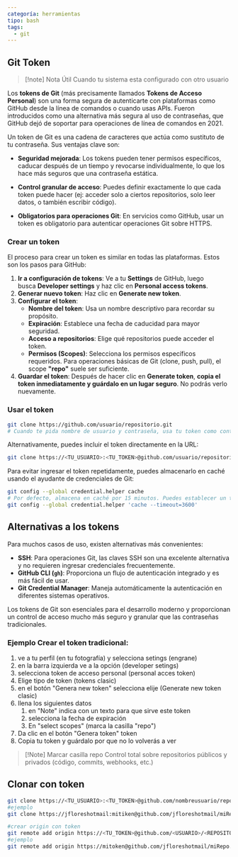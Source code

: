 ```yaml
---
categoría: herramientas
tipo: bash
tags:
  - git
---
```


## Git Token


>[!note] Nota
>Útil Cuando tu sistema esta configurado con otro usuario


Los **tokens de Git** (más precisamente llamados **Tokens de Acceso Personal**) son una forma segura de autenticarte con plataformas como GitHub desde la línea de comandos o cuando usas APIs. Fueron introducidos como una alternativa más segura al uso de contraseñas, que GitHub dejó de soportar para operaciones de línea de comandos en 2021.

Un token de Git es una cadena de caracteres que actúa como sustituto de tu contraseña. Sus ventajas clave son:

- **Seguridad mejorada**: Los tokens pueden tener permisos específicos, caducar después de un tiempo y revocarse individualmente, lo que los hace más seguros que una contraseña estática.
    
- **Control granular de acceso**: Puedes definir exactamente lo que cada token puede hacer (ej: acceder solo a ciertos repositorios, solo leer datos, o también escribir código).
    
- **Obligatorios para operaciones Git**: En servicios como GitHub, usar un token es obligatorio para autenticar operaciones Git sobre HTTPS.

### Crear un token

El proceso para crear un token es similar en todas las plataformas. Estos son los pasos para GitHub:

1. **Ir a configuración de tokens**: Ve a tu **Settings** de GitHub, luego busca **Developer settings** y haz clic en **Personal access tokens**.
2. **Generar nuevo token**: Haz clic en **Generate new token**.
3. **Configurar el token**:
    - **Nombre del token**: Usa un nombre descriptivo para recordar su propósito.
    - **Expiración**: Establece una fecha de caducidad para mayor seguridad.
    - **Acceso a repositorios**: Elige qué repositorios puede acceder el token.
    - **Permisos (Scopes)**: Selecciona los permisos específicos requeridos. Para operaciones básicas de Git (clone, push, pull), el scope **"repo"** suele ser suficiente.
4. **Guardar el token**: Después de hacer clic en **Generate token**, **copia el token inmediatamente y guárdalo en un lugar seguro**. No podrás verlo nuevamente.
    

### Usar el token

```sh
git clone https://github.com/usuario/repositorio.git
# Cuando te pida nombre de usuario y contraseña, usa tu token como contraseña.
```

Alternativamente, puedes incluir el token directamente en la URL:

```sh
git clone https://<TU_USUARIO>:<TU_TOKEN>@github.com/usuario/repositorio.git
```

Para evitar ingresar el token repetidamente, puedes almacenarlo en caché usando el ayudante de credenciales de Git:

```sh
git config --global credential.helper cache
# Por defecto, almacena en caché por 15 minutos. Puedes establecer un tiempo mayor (en segundos):
git config --global credential.helper 'cache --timeout=3600'
```

## Alternativas a los tokens

Para muchos casos de uso, existen alternativas más convenientes:

- **SSH**: Para operaciones Git, las claves SSH son una excelente alternativa y no requieren ingresar credenciales frecuentemente.
- **GitHub CLI (`gh`)**: Proporciona un flujo de autenticación integrado y es más fácil de usar.
- **Git Credential Manager**: Maneja automáticamente la autenticación en diferentes sistemas operativos.

Los tokens de Git son esenciales para el desarrollo moderno y proporcionan un control de acceso mucho más seguro y granular que las contraseñas tradicionales.
### Ejemplo Crear el token tradicional:
1. ve a tu perfil (en tu fotografía) y selecciona setings (engrane)
2. en la barra izquierda ve a la opción (developer setings)
3. selecciona token de acceso personal (personal acces token)
4. Elige tipo de token (tokens clasic)
5. en el botón "Genera new token" selecciona elije (Generate new token clasic)
6. llena los siguientes datos
	1. en "Note" indica con un texto para que sirve este token
	2. selecciona la fecha de expiración
	3. En "select scopes" (marca la casilla "repo")
7. Da clic en el botón "Genera token" token
8. Copia tu token y guárdalo por que no lo volverás a ver

>[!Note] Marcar casilla  repo
>Control total sobre repositorios públicos y privados (código, commits, webhooks, etc.)

## Clonar con token
```sh
git clone https://<TU_USUARIO>:<TU_TOKEN>@github.com/nombreusuario/repositorio.git
#ejemplo
git clone https://jfloreshotmail:mitiken@github.com/jfloreshotmail/miRepo.git

#crear origin con token
git remote add origin https://<TU_TOKEN>@github.com/<USUARIO>/<REPOSITORIO>.git
#ejemplo
git remote add origin https://mitoken@github.com/jfloreshotmail/miRepo.git

```

